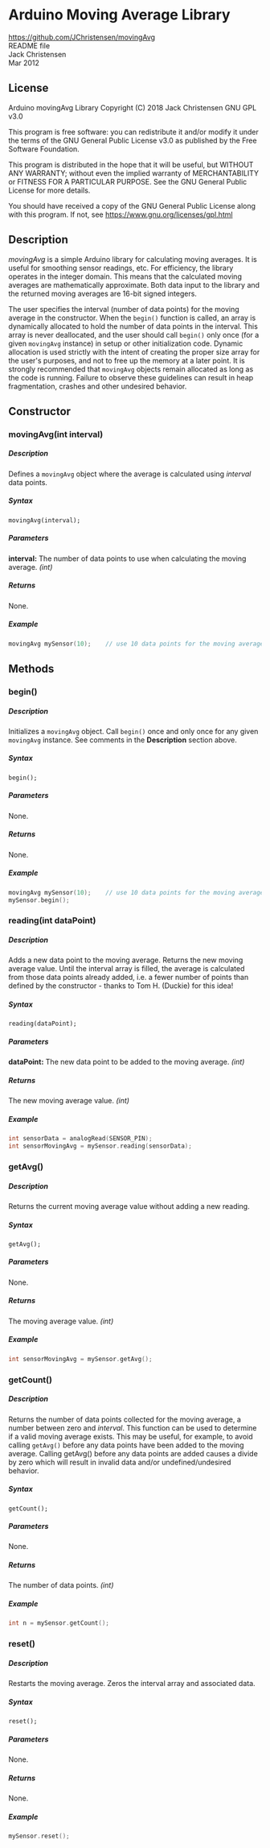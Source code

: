 # Arduino Moving Average Library
https://github.com/JChristensen/movingAvg  
README file  
Jack Christensen  
Mar 2012  

## License
Arduino movingAvg Library Copyright (C) 2018 Jack Christensen GNU GPL v3.0

This program is free software: you can redistribute it and/or modify it under the terms of the GNU General Public License v3.0 as published by the Free Software Foundation.

This program is distributed in the hope that it will be useful, but WITHOUT ANY WARRANTY; without even the implied warranty of MERCHANTABILITY or FITNESS FOR A PARTICULAR PURPOSE.  See the GNU General Public License for more details.

You should have received a copy of the GNU General Public License
along with this program. If not, see <https://www.gnu.org/licenses/gpl.html>

## Description
*movingAvg* is a simple Arduino library for calculating moving averages. It is useful for smoothing sensor readings, etc. For efficiency, the library operates in the integer domain. This means that the calculated moving averages are mathematically approximate. Both data input to the library and the returned moving averages are 16-bit signed integers.

The user specifies the interval (number of data points) for the moving average in the constructor. When the `begin()` function is called, an array is dynamically allocated to hold the number of data points in the interval. This array is never deallocated, and the user should call `begin()` only once (for a given `movingAvg` instance) in setup or other initialization code. Dynamic allocation is used strictly with the intent of creating the proper size array for the user's purposes, and not to free up the memory at a later point. It is strongly recommended that `movingAvg` objects remain allocated as long as the code is running. Failure to observe these guidelines can result in heap fragmentation, crashes and other undesired behavior.

## Constructor
### movingAvg(int interval)
##### Description
Defines a `movingAvg` object where the average is calculated using *interval* data points.
##### Syntax
`movingAvg(interval);`
##### Parameters
**interval:** The number of data points to use when calculating the moving average. *(int)*
##### Returns
None.
##### Example
```c++
movingAvg mySensor(10);    // use 10 data points for the moving average
```

## Methods
### begin()
##### Description
Initializes a `movingAvg` object. Call `begin()` once and only once for any given `movingAvg` instance. See comments in the **Description** section above.
##### Syntax
`begin();`
##### Parameters
None.
##### Returns
None.
##### Example
```c++
movingAvg mySensor(10);    // use 10 data points for the moving average
mySensor.begin();
```

### reading(int dataPoint)
##### Description
Adds a new data point to the moving average. Returns the new moving average value. Until the interval array is filled, the average is calculated from those data points already added, i.e. a fewer number of points than defined by the constructor - thanks to Tom H. (Duckie) for this idea!
##### Syntax
`reading(dataPoint);`
##### Parameters
**dataPoint:** The new data point to be added to the moving average. *(int)*
##### Returns
The new moving average value. *(int)*
##### Example
```c++
int sensorData = analogRead(SENSOR_PIN);
int sensorMovingAvg = mySensor.reading(sensorData);
```

### getAvg()
##### Description
Returns the current moving average value without adding a new reading.
##### Syntax
`getAvg();`
##### Parameters
None.
##### Returns
The moving average value. *(int)*
##### Example
```c++
int sensorMovingAvg = mySensor.getAvg();
```

### getCount()
##### Description
Returns the number of data points collected for the moving average, a number between zero and *interval*. This function can be used to determine if a valid moving average exists. This may be useful, for example, to avoid calling `getAvg()` before any data points have been added to the moving average. Calling getAvg() before any data points are added causes a divide by zero which will result in invalid data and/or undefined/undesired behavior.
##### Syntax
`getCount();`
##### Parameters
None.
##### Returns
The number of data points. *(int)*
##### Example
```c++
int n = mySensor.getCount();
```

### reset()
##### Description
Restarts the moving average. Zeros the interval array and associated data.
##### Syntax
`reset();`
##### Parameters
None.
##### Returns
None.
##### Example
```c++
mySensor.reset();
```
